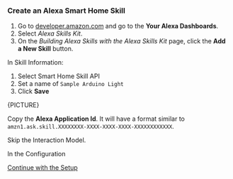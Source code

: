 ### Create an Alexa Smart Home Skill

1. Go to [developer.amazon.com](developer.amazon.com) and go to the **Your Alexa Dashboards**.
2. Select _Alexa Skills Kit_.
3. On the _Building Alexa Skills with the Alexa Skills Kit_ page, click the **Add a New Skill** button.

In Skill Information:
1. Select Smart Home Skill API
2. Set a name of ```Sample Arduino Light```
3. Click **Save**

{PICTURE}

Copy the **Alexa Application Id**. It will have a format similar to ```amzn1.ask.skill.XXXXXXXX-XXXX-XXXX-XXXX-XXXXXXXXXXXX```.



Skip the Interaction Model.

In the Configuration 


[Continue with the Setup](setup.md)
